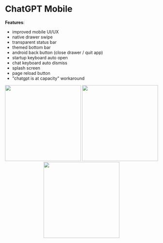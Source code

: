 # ChatGPT Mobile

**Features**:

- improved mobile UI/UX
- native drawer swipe
- transparent status bar
- themed bottom bar
- android back button (close drawer / quit app)
- startup keyboard auto open
- chat keyboard auto dismiss
- splash screen
- page reload button
- "chatgpt is at capacity" workaround

<div align="center">

  <img src="https://user-images.githubusercontent.com/59317431/209671813-fe5074a4-f0a1-4c89-9946-a97961a60b59.jpg" width="250px" />

  <img src="https://user-images.githubusercontent.com/59317431/209671823-04182d33-ab5e-4bc2-8301-a34253721eb8.jpg" width="250px" />

  <img src="https://user-images.githubusercontent.com/59317431/209671830-962b1ffc-e717-4523-8905-b262788fd33c.jpg" width="250px" />

</div>
